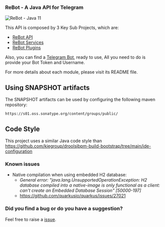 ### ReBot - A Java API for Telegram

![ReBot - Java 11](https://github.com/rebasing-xyz/rebot/workflows/ReBot%20-%20Java%2011/badge.svg)

This API is composed by 3 Key Sub Projects, which are:

 - [ReBot API](rebot-telegram-api/README.md)
 - [ReBot Services](rebot-services/README.md)
 - [ReBot Plugins](rebot-plugins/README.md)
 
Also, you can find a [Telegram Bot](rebot-telegram/README.md), ready to use, All you need to do is provide
your Bot Token and Username.

For more details about each module, please visit its README file.

## Using SNAPSHOT artifacts

The SNAPSHOT artifacts can be used by configuring the following maven repository:

```
https://s01.oss.sonatype.org/content/groups/public/
```


## Code Style

This project uses a similar Java code style than https://github.com/kiegroup/droolsjbpm-build-bootstrap/tree/main/ide-configuration


### Known issues

- Native compilation when using embedded H2 database:
  - _General error: "java.lang.UnsupportedOperationException: H2 database compiled into a native-image is only functional as a client: can't create an Embedded Database Session" [50000-197]_
  - https://github.com/quarkusio/quarkus/issues/27021

### Did you find a bug or do you have a suggestion?
Feel free to raise a [issue](https://github.com/rebasing-xyz/rebot/issues/new).

